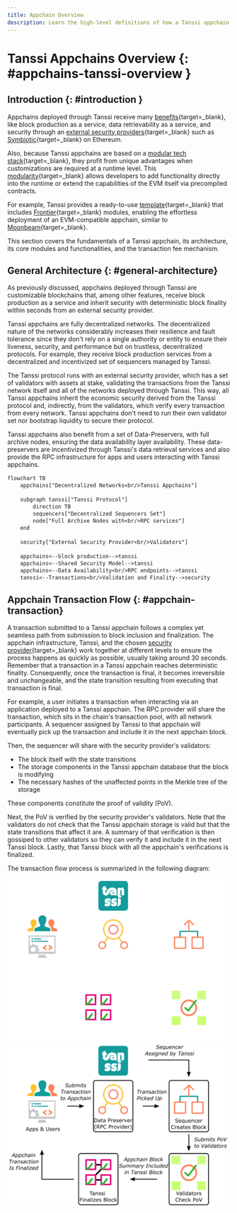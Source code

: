 ```yaml
---
title: Appchain Overview
description: Learn the high-level definitions of how a Tanssi appchain works, its architecture, and its block production as a service mechanism with deterministic finality.
---
```


# Tanssi Appchains Overview {: #appchains-tanssi-overview }

## Introduction {: #introduction }

Appchains deployed through Tanssi receive many [benefits](/learn/tanssi/overview/#what-tanssi-provides){target=\_blank}, like block production as a service, data retrievability as a service, and security through an [external security providers](/learn/tanssi/external-security-providers/){target=\_blank} such as [Symbiotic](https://symbiotic.fi/){target=\_blank} on Ethereum.

Also, because Tanssi appchains are based on a [modular tech stack](/learn/framework/){target=\_blank}, they profit from unique advantages when customizations are required at a runtime level. This [modularity](/learn/framework/modules/){target=\_blank} allows developers to add functionality directly into the runtime or extend the capabilities of the EVM itself via precompiled contracts.

For example, Tanssi provides a ready-to-use [template](/learn/tanssi/included-templates/#baseline-evm-template){target=\_blank} that includes [Frontier](https://github.com/paritytech/frontier){target=\_blank} modules, enabling the effortless deployment of an EVM-compatible appchain, similar to [Moonbeam](https://moonbeam.network){target=\_blank}.

This section covers the fundamentals of a Tanssi appchain, its architecture, its core modules and functionalities, and the transaction fee mechanism.

## General Architecture {: #general-architecture}

As previously discussed, appchains deployed through Tanssi are customizable blockchains that, among other features, receive block production as a service and inherit security with deterministic block finality within seconds from an external security provider. 

Tanssi appchains are fully decentralized networks. The decentralized nature of the networks considerably increases their resilience and fault tolerance since they don't rely on a single authority or entity to ensure their liveness, security, and performance but on trustless, decentralized protocols. For example, they receive block production services from a decentralized and incentivized set of sequencers managed by Tanssi.

The Tanssi protocol runs with an external security provider, which has a set of validators with assets at stake, validating the transactions from the Tanssi network itself and all of the networks deployed through Tanssi. This way, all Tanssi appchains inherit the economic security derived from the Tanssi protocol and, indirectly, from the validators, which verify every transaction from every network. Tanssi appchains don't need to run their own validator set nor bootstrap liquidity to secure their protocol.

Tanssi appchains also benefit from a set of Data-Preservers, with full archive nodes, ensuring the data availability layer availability. These data-preservers are incentivized through Tanssi's data retrieval services and also provide the RPC infrastructure for apps and users interacting with Tanssi appchains.

```mermaid
flowchart TB
    appchains["Decentralized Networks<br/>Tanssi Appchains"]

    subgraph tanssi["Tanssi Protocol"]
        direction TB
        sequencers["Decentralized Sequencers Set"]
        node["Full Archive Nodes with<br/>RPC services"]
    end

    security["External Security Provider<br/>Validators"]
    
    appchains<--block production-->tanssi
    appchains<--Shared Security Model-->tanssi
    appchains<--Data Availability<br/>RPC endpoints-->tanssi
    tanssi<--Transactions<br/>Validation and Finality-->security
```

## Appchain Transaction Flow {: #appchain-transaction}

A transaction submitted to a Tanssi appchain follows a complex yet seamless path from submission to block inclusion and finalization. The appchain infrastructure, Tanssi, and the chosen [security provider](/learn/tanssi/external-security-providers/){target=\_blank} work together at different levels to ensure the process happens as quickly as possible, usually taking around 30 seconds. Remember that a transaction in a Tanssi appchain reaches deterministic finality. Consequently, once the transaction is final, it becomes irreversible and unchangeable, and the state transition resulting from executing that transaction is final.

For example, a user initiates a transaction when interacting via an application deployed to a Tanssi appchain. The RPC provider will share the transaction, which sits in the chain's transaction pool, with all network participants. A sequencer assigned by Tanssi to that appchain will eventually pick up the transaction and include it in the next appchain block.

Then, the sequencer will share with the security provider's validators:

- The block itself with the state transitions
- The storage components in the Tanssi appchain database that the block is modifying
- The necessary hashes of the unaffected points in the Merkle tree of the storage

These components constitute the proof of validity (PoV).

Next, the PoV is verified by the security provider's validators. Note that the validators do not check that the Tanssi appchain storage is valid but that the state transitions that affect it are. A summary of that verification is then gossiped to other validators so they can verify it and include it in the next Tanssi block. Lastly, that Tanssi block with all the appchain's verifications is finalized.

The transaction flow process is summarized in the following diagram:

![Path of a Tanssi Appchain Block in Tanssi](/images/learn/appchains/overview/dark-overview-2.webp#only-dark)
![Path of a Tanssi Appchain Block in Tanssi](/images/learn/appchains/overview/light-overview-2.webp#only-light)

